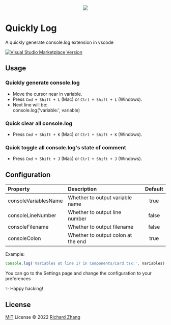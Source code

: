 <div align="center">
  <img src="https://richardzhang.gallerycdn.vsassets.io/extensions/richardzhang/quickly-log/0.0.6/1701179475733/Microsoft.VisualStudio.Services.Icons.Default" />
</div>

# Quickly Log

A quickly generate console.log extension in vscode

<a href="https://marketplace.visualstudio.com/items?itemName=RichardZhang.quickly-log" target="_blank">
  <img src="https://img.shields.io/visual-studio-marketplace/v/RichardZhang.quickly-log.svg?color=eee&amp;label=VS%20Code%20Marketplace&logo=visual-studio-code" alt="Visual Studio Marketplace Version" />
</a>

## Usage

### Quickly generate console.log

- Move the cursor near in variable.
- Press `Cmd + Shift + L` (Mac) or `Ctrl + Shift + L` (Windows).
- Next line will be:<br />
  console.log('variable:', variable)

### Quick clear all console.log

- Press `Cmd + Shift + K` (Mac) or `Ctrl + Shift + K` (Windows).

### Quick toggle all console.log's state of comment

- Press `Cmd + Shift + J` (Mac) or `Ctrl + Shift + J` (Windows).

## Configuration

| Property | Description | Default |
| :- | :- | :-: |
| consoleVariablesName | Whether to output variable name | true |
| consoleLineNumber | Whether to output line number | false |
| consoleFilename | Whether to output filename | false |
| consoleColon | Whether to output  colon at the end | true |

Example: 

```ts
console.log('Variables at line 17 in Components/Card.tsx:', Variables)
```

You can go to the Settings page and change the configuration to your preferences

✨ Happy hacking!

## License

[MIT](./LICENSE) License © 2022 [Richard Zhang](https://github.com/Richard-Zhang1019)
